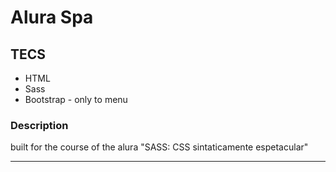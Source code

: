 <h1>Alura Spa</h1>

<h2>TECS</h2>

<ul>
    <li>HTML</li>
    <li>Sass</li>
    <li>Bootstrap - only to menu</li>
</ul>

<h3>Description</h3>

<p>built for the course of the alura "SASS: CSS sintaticamente espetacular"<p>
<hr>
